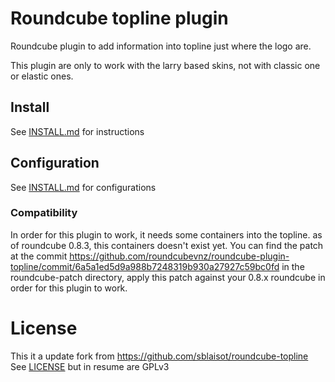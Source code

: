 Roundcube topline plugin
========================

Roundcube plugin to add information into topline just where the logo are. 

This plugin are only to work with the larry based skins, not with classic one or elastic ones.

## Install

See [INSTALL.md](INSTALL.md) for instructions

## Configuration

See [INSTALL.md](INSTALL.md) for configurations

### Compatibility

In order for this plugin to work, it needs some containers into the topline.
as of roundcube 0.8.3, this containers doesn't exist yet.
You can find the patch at the commit https://github.com/roundcubevnz/roundcube-plugin-topline/commit/6a5a1ed5d9a988b7248319b930a27927c59bc0fd
in the roundcube-patch directory, apply this patch against your 0.8.x roundcube 
in order for this plugin to work.

# License

This it a update fork from https://github.com/sblaisot/roundcube-topline
See [LICENSE](LICENSE) but in resume are GPLv3
